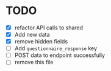 # TODO

- [x] refactor API calls to shared
- [x] Add new data
- [x] remove hidden fields
- [ ] Add `questionnaire_response` key
- [ ] POST data to endpoint successfully
- [ ] remove this file
